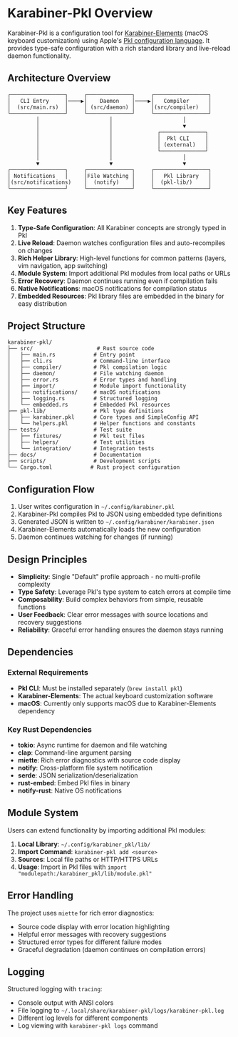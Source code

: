 # Karabiner-Pkl Overview

Karabiner-Pkl is a configuration tool for [Karabiner-Elements](https://karabiner-elements.pqrs.org/) (macOS keyboard customization) using Apple's [Pkl configuration language](https://pkl-lang.org/). It provides type-safe configuration with a rich standard library and live-reload daemon functionality.

## Architecture Overview

```
┌─────────────────┐     ┌──────────────┐     ┌─────────────────┐
│   CLI Entry     │────▶│    Daemon    │────▶│   Compiler      │
│  (src/main.rs)  │     │ (src/daemon) │     │(src/compiler)   │
└─────────────────┘     └──────────────┘     └─────────────────┘
         │                      │                      │
         │                      │                      ▼
         │                      │              ┌──────────────┐
         │                      │              │  Pkl CLI     │
         │                      │              │ (external)   │
         │                      │              └──────────────┘
         │                      │                      │
         ▼                      ▼                      ▼
┌─────────────────┐     ┌──────────────┐     ┌─────────────────┐
│ Notifications   │     │File Watching │     │   Pkl Library   │
│(src/notifications)    │  (notify)    │     │  (pkl-lib/)     │
└─────────────────┘     └──────────────┘     └─────────────────┘
```

## Key Features

1. **Type-Safe Configuration**: All Karabiner concepts are strongly typed in Pkl
2. **Live Reload**: Daemon watches configuration files and auto-recompiles on changes
3. **Rich Helper Library**: High-level functions for common patterns (layers, vim navigation, app switching)
4. **Module System**: Import additional Pkl modules from local paths or URLs
5. **Error Recovery**: Daemon continues running even if compilation fails
6. **Native Notifications**: macOS notifications for compilation status
7. **Embedded Resources**: Pkl library files are embedded in the binary for easy distribution

## Project Structure

```
karabiner-pkl/
├── src/                    # Rust source code
│   ├── main.rs            # Entry point
│   ├── cli.rs             # Command-line interface
│   ├── compiler/          # Pkl compilation logic
│   ├── daemon/            # File watching daemon
│   ├── error.rs           # Error types and handling
│   ├── import/            # Module import functionality
│   ├── notifications/     # macOS notifications
│   ├── logging.rs         # Structured logging
│   └── embedded.rs        # Embedded Pkl resources
├── pkl-lib/               # Pkl type definitions
│   ├── karabiner.pkl      # Core types and SimpleConfig API
│   └── helpers.pkl        # Helper functions and constants
├── tests/                 # Test suite
│   ├── fixtures/          # Pkl test files
│   ├── helpers/           # Test utilities
│   └── integration/       # Integration tests
├── docs/                  # Documentation
├── scripts/               # Development scripts
└── Cargo.toml            # Rust project configuration
```

## Configuration Flow

1. User writes configuration in `~/.config/karabiner.pkl`
2. Karabiner-Pkl compiles Pkl to JSON using embedded type definitions
3. Generated JSON is written to `~/.config/karabiner/karabiner.json`
4. Karabiner-Elements automatically loads the new configuration
5. Daemon continues watching for changes (if running)

## Design Principles

- **Simplicity**: Single "Default" profile approach - no multi-profile complexity
- **Type Safety**: Leverage Pkl's type system to catch errors at compile time
- **Composability**: Build complex behaviors from simple, reusable functions
- **User Feedback**: Clear error messages with source locations and recovery suggestions
- **Reliability**: Graceful error handling ensures the daemon stays running

## Dependencies

### External Requirements
- **Pkl CLI**: Must be installed separately (`brew install pkl`)
- **Karabiner-Elements**: The actual keyboard customization software
- **macOS**: Currently only supports macOS due to Karabiner-Elements dependency

### Key Rust Dependencies
- **tokio**: Async runtime for daemon and file watching
- **clap**: Command-line argument parsing
- **miette**: Rich error diagnostics with source code display
- **notify**: Cross-platform file system notification
- **serde**: JSON serialization/deserialization
- **rust-embed**: Embed Pkl files in binary
- **notify-rust**: Native OS notifications

## Module System

Users can extend functionality by importing additional Pkl modules:

1. **Local Library**: `~/.config/karabiner_pkl/lib/`
2. **Import Command**: `karabiner-pkl add <source>` 
3. **Sources**: Local file paths or HTTP/HTTPS URLs
4. **Usage**: Import in Pkl files with `import "modulepath:/karabiner_pkl/lib/module.pkl"`

## Error Handling

The project uses `miette` for rich error diagnostics:

- Source code display with error location highlighting
- Helpful error messages with recovery suggestions
- Structured error types for different failure modes
- Graceful degradation (daemon continues on compilation errors)

## Logging

Structured logging with `tracing`:

- Console output with ANSI colors
- File logging to `~/.local/share/karabiner-pkl/logs/karabiner-pkl.log`
- Different log levels for different components
- Log viewing with `karabiner-pkl logs` command